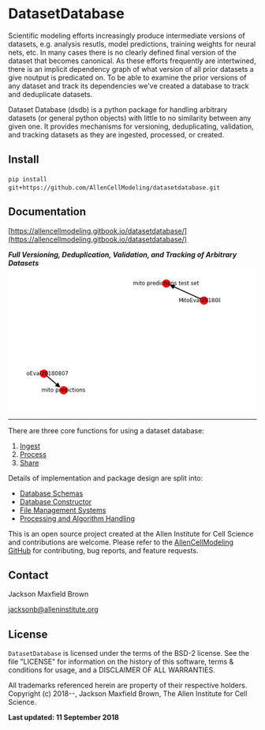 # DatasetDatabase
Scientific modeling efforts increasingly produce intermediate versions of datasets, e.g. analysis resutls, model predictions, training weights for neural nets, etc. In many cases there is no clearly defined final version of the dataset that becomes canonical. As these efforts frequently are intertwined, there is an implicit dependency graph of what version of all prior datasets a give noutput is predicated on. To be able to examine the prior versions of any dataset and track its dependencies we've created a database to track and deduplicate datasets.

Dataset Database (dsdb) is a python package for handling arbitrary datasets (or general python objects) with little to no similarity between any given one. It provides mechanisms for versioning, deduplicating, validation, and tracking datasets as they are ingested, processed, or created.

## Install
`pip install git+https://github.com/AllenCellModeling/datasetdatabase.git`

## Documentation
[https://allencellmodeling.gitbook.io/datasetdatabase/](https://allencellmodeling.gitbook.io/datasetdatabase/)

***Full Versioning, Deduplication, Validation, and Tracking of Arbitrary Datasets***
![dataset network graph](./docs/resources/dataset_graph.png)

---

There are three core functions for using a dataset database:

1. [Ingest](./docs/ingest.md)
2. [Process](./docs/process.md)
3. [Share](./docs/share.md)

Details of implementation and package design are split into:

* [Database Schemas](./docs/schema.md)
* [Database Constructor](./docs/constructor.md)
* [File Management Systems](./docs/fms.md)
* [Processing and Algorithm Handling](./docs/run.md)

This is an open source project created at the Allen Institute for Cell Science and contributions are welcome. Please refer to the [AllenCellModeling GitHub](https://github.com/allencellmodeling) for contributing, bug reports, and feature requests.

## Contact
Jackson Maxfield Brown

jacksonb@alleninstitute.org

## License
`DatasetDatabase` is licensed under the terms of the BSD-2 license. See the file
"LICENSE" for information on the history of this software, terms & conditions
for usage, and a DISCLAIMER OF ALL WARRANTIES.

All trademarks referenced herein are property of their respective holders.
Copyright (c) 2018--, Jackson Maxfield Brown, The Allen Institute for Cell
Science.

**Last updated: 11 September 2018**
